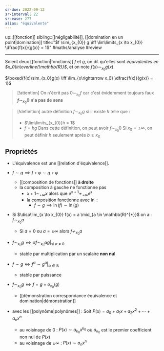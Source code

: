```yaml
---
sr-due: 2022-09-12
sr-interval: 22
sr-ease: 277
alias: "équivalente"
---
```

up::[[fonction]]
sibling::[[négligabilité]], [[domination en un point|domination]]
title::"$f \sim_{x_{0}} g \iff \lim\limits_{x \to x_{0}} \dfrac{f(x)}{g(x)} = 1$"
#maths/analyse #review 

----
Soient deux [[fonction|fonctions]] $f$ et $g$, on dit qu'elles sont _équivalentes en $x_0\in\overline{\mathbb{R}}$_, et on note $f(x)\sim_{x_0}g(x)$.

$\boxed{f(x)\sim_{x_0}g(x) \iff \lim_{x\rightarrow x_0} \dfrac{f(x)}{g(x)} = 1}$

> [!attention]
> On n'écrit pas $0 \sim_{x_{0}} f$ car c'est évidemment toujours faux
> **$f \sim_{x_{0}} 0$ n'a pas de sens**

> [!definition] autre définition
> $f \sim_{x_{0}} g$ si il existe $h$ telle que :
>  - $\lim\limits_{x_{0}}h = 1$
>  - $f = hg$
> Dans cette définition, on peut avoir $f \sim_{x_{0}} 0$
> Si $x_{0} = \pm \infty$, on peut définir $h$ seulement après $b \geq x_{0}$


## Propriétés
 - L'équivalence est une [[relation d'équivalence]].

 - $f \sim g \implies f \circ \varphi \sim g \circ \varphi$
     - [[composition de fonctions]] **à droite**
     - la composition à gauche ne fonctionne pas
         - $x+1 \sim_{+\infty} x$ alors que $e^{x+1}\not\sim_{+\infty}e^{x}$
         - la composition fonctionne avec $\ln$ :
             - $f \sim g \implies \ln(f) \sim \ln(g)$


 - Si $\disp\lim_{x \to x_{0}} f(x) = a \mid_{a \in \mathbb{R}^{*}}$ on a : $f \sim_{x_{0}} a$
     - Si $a = 0$ ou $a = \pm\infty$ alors $f \nsim_{x_{0}} a$

 - $f \sim_{x_{0}} g \iff \alpha f \sim_{x_{0}} \alpha g \Big|_{\text{si } \alpha \neq 0}$
     - stable par multiplication par un scalaire **non nul**
 - $f \sim g \iff f^{\alpha} \sim g^{\alpha} \Big|_{\alpha \in \mathbb{R}}$
     - stable par puissance

 - $f \sim_{x_{0}} g \iff f = g + o_{x_{0}}(g)$
     - [[démonstration correspondance équivalence et domination|démonstration]]

 - avec les [[polynôme|polynômes]] : Soit $P(x)=a_{0}+a_{1}x+a_{2}x^{2}+\cdots+a_{n}x^{n}$
     - au voisinage de $0$ : $P(x)\sim a_{k_{0}}x^{k_{0}}$ où $a_{k_{0}}$ est le premier coefficient non nul de $P(x)$
     - au voisinage de $\pm\infty$ : $P(x)\sim a_{n}x^{n}$